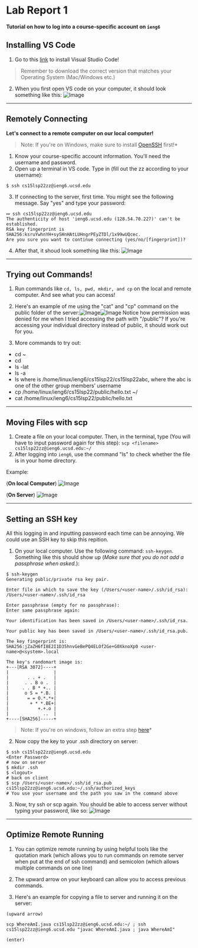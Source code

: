 # Lab Report 1
**Tutorial on how to log into a course-specific account on `ieng6`**
## Installing VS Code

1. Go to this [link](https://code.visualstudio.com/) to install Visual Studio Code! 

> Remember to download the correct version that matches your Operating System (Mac/Windows etc.)

2. When you first open VS code on your computer, it should look something like this:
![Image](Screensho.png)

---

## Remotely Connecting
**Let's connect to a remote computer on our local computer!**

> Note: If you're on Windows, make sure to install [OpenSSH](https://docs.microsoft.com/en-us/windows-server/administration/openssh/openssh_install_firstuse) first!*

1. Know your course-specific account information. You'll need the username and password.
2. Open up a terminal in VS code. Type in (fill out the zz according to your username): 
```
$ ssh cs15lsp22zz@ieng6.ucsd.edu
```
3. If connecting to the server, first time. You might see the following message. Say "yes" and type your password:
```
⤇ ssh cs15lsp22zz@ieng6.ucsd.edu
The authenticity of host 'ieng6.ucsd.edu (128.54.70.227)' can't be established.
RSA key fingerprint is SHA256:ksruYwhnYH+sySHnHAtLUHngrPEyZTDl/1x99wUQcec.
Are you sure you want to continue connecting (yes/no/[fingerprint])?
```
4. After that, it shoud look something like this: ![Image](RemoteConnect.png)

---

## Trying out Commands!
1. Run commands like `cd, ls, pwd, mkdir, and cp` on the local and remote computer. And see what you can access!

2. Here's an example of me using the "cat" and "cp" command on the public folder of the server:![Image](Commands1.png)![Image](Commands2.png) 
Notice how permission was denied for me when I tried accessing the path with "/public"? If you're accessing your individual directory instead of public, it should work out for you.

2. More commands to try out:


* cd ~
* cd
* ls -lat
* ls -a
* ls <directory> where <directory> is /home/linux/ieng6/cs15lsp22/cs15lsp22abc, where the abc is one of the other group members’ username
* cp /home/linux/ieng6/cs15lsp22/public/hello.txt ~/
* cat /home/linux/ieng6/cs15lsp22/public/hello.txt

---

## Moving Files with scp
1. Create a file on your local computer. Then, in the terminal, type (You will have to input password again for this step): 
`scp <filename> cs15lsp22zz@ieng6.ucsd.edu:~/`
2. After logging into `ieng6`, use the command "ls" to check whether the file is in your home directory.

Example:

(**On local Computer**)
![Image](scp1.png)

(**On Server**) 
![Image](scp2.png)

---

## Setting an SSH key
All this logging in and inputting password each time can be annoying. We could use an SSH key to skip this repition.

1. On your local computer. Use the following command: `ssh-keygen`. Something like this should show up (*Make sure that you do not add a passphrase when asked.*):
```
$ ssh-keygen
Generating public/private rsa key pair.

Enter file in which to save the key (/Users/<user-name>/.ssh/id_rsa): /Users/<user-name>/.ssh/id_rsa

Enter passphrase (empty for no passphrase): 
Enter same passphrase again: 

Your identification has been saved in /Users/<user-name>/.ssh/id_rsa.

Your public key has been saved in /Users/<user-name>/.ssh/id_rsa.pub.

The key fingerprint is:
SHA256:jZaZH6fI8E2I1D35hnvGeBePQ4ELOf2Ge+G0XknoXp0 <user-name>@<system>.local

The key's randomart image is:
+---[RSA 3072]----+
|                 |
|       . . + .   |
|      . . B o .  |
|     . . B * +.. |
|      o S = *.B. |
|       = = O.*.*+|
|        + * *.BE+|
|           +.+.o |
|             ..  |
+----[SHA256]-----+
```

>Note: If you're on windows, follow an extra step [here](https://docs.microsoft.com/en-us/windows-server/administration/openssh/openssh_keymanagement#user-key-generation)*

2. Now copy the key to your .ssh directory on server:
```
$ ssh cs15lsp22zz@ieng6.ucsd.edu
<Enter Password>
# now on server
$ mkdir .ssh
$ <logout>
# back on client
$ scp /Users/<user-name>/.ssh/id_rsa.pub cs15lsp22zz@ieng6.ucsd.edu:~/.ssh/authorized_keys
# You use your username and the path you saw in the command above
```
3. Now, try ssh or scp again. You should be able to access server without typing your password, like so:
![Image](image17.png)

---

## Optimize Remote Running
1. You can optimize remote running by using helpful tools like the quotation mark (which allows you to run commands on remote server when put at the end of ssh command) and semicolon (which allows multiple commands on one line)

2. The upward arrow on your keyboard can allow you to access previous commands.

3. Here's an example for copying a file to server and running it on the server:
```
(upward arrow) 

scp WhereAmI.java cs15lsp22zz@ieng6.ucsd.edu:~/ ; ssh cs15lsp22zz@ieng6.ucsd.edu "javac WhereAmI.java ; java WhereAmI"

(enter)
```